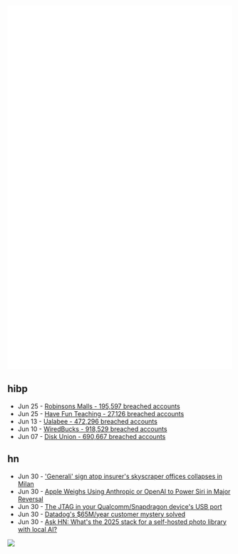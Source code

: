 ![Metrics](https://raw.githubusercontent.com/phixion/phixion/master/metrics.svg)

## hibp

<!--
for https://github.com/phixion/phixion/blob/main/.github/workflows/feeds.yml
-->
<!--START_SECTION:haveibeenpwnd-->
- Jun 25 - [Robinsons Malls - 195,597 breached accounts](https://haveibeenpwned.com/Breach/RobinsonsMalls)
- Jun 25 - [Have Fun Teaching - 27,126 breached accounts](https://haveibeenpwned.com/Breach/HaveFunTeaching)
- Jun 13 - [Ualabee - 472,296 breached accounts](https://haveibeenpwned.com/Breach/Ualabee)
- Jun 10 - [WiredBucks - 918,529 breached accounts](https://haveibeenpwned.com/Breach/WiredBucks)
- Jun 07 - [Disk Union - 690,667 breached accounts](https://haveibeenpwned.com/Breach/DiskUnion)
<!--END_SECTION:haveibeenpwnd-->

## hn

<!--
for https://github.com/phixion/phixion/blob/main/.github/workflows/feeds.yml
-->
<!--START_SECTION:hn-->
- Jun 30 - ['Generali' sign atop insurer's skyscraper offices collapses in Milan](https://www.reuters.com/en/generali-sign-atop-insurers-skyscraper-offices-collapses-milan-2025-06-30/)
- Jun 30 - [Apple Weighs Using Anthropic or OpenAI to Power Siri in Major Reversal](https://www.bloomberg.com/news/articles/2025-06-30/apple-weighs-replacing-siri-s-ai-llms-with-anthropic-claude-or-openai-chatgpt)
- Jun 30 - [The JTAG in your Qualcomm/Snapdragon device's USB port](https://www.linaro.org/blog/hidden-jtag-qualcomm-snapdragon-usb/)
- Jun 30 - [Datadog's $65M/year customer mystery solved](https://blog.pragmaticengineer.com/datadog-65m-year-customer-mystery/)
- Jun 30 - [Ask HN: What's the 2025 stack for a self-hosted photo library with local AI?](https://news.ycombinator.com/item?id=44426233)
<!--END_SECTION:hn-->

<!--
for https://yhype.me
-->
![](https://hit.yhype.me/github/profile?user_id=13013670)
